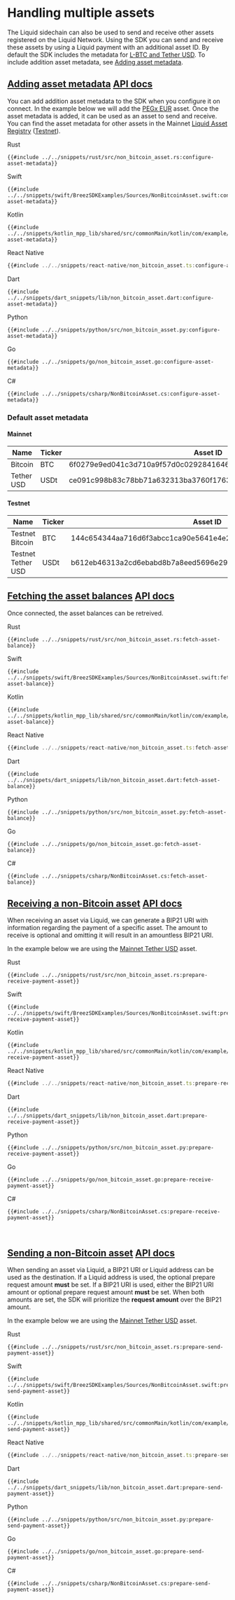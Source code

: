 # Handling multiple assets

The Liquid sidechain can also be used to send and receive other assets registered on the Liquid Network. Using the SDK you can send and receive these assets by using a Liquid payment with an additional asset ID. By default the SDK includes the metadata for [L-BTC and Tether USD](#default-asset-metadata). To include addition asset metadata, see [Adding asset metadata](#adding-asset-metadata).

<h2 id="adding-asset-metadata">
    <a class="header" href="#adding-asset-metadata">Adding asset metadata</a>
    <a class="tag" target="_blank" href="https://breez.github.io/breez-sdk-liquid/breez_sdk_liquid/model/struct.Config.html#structfield.asset_metadata">API docs</a>
</h2>

You can add addition asset metadata to the SDK when you configure it on connect. In the example below we will add the [PEGx EUR](https://assets.blockstream.info/18729918ab4bca843656f08d4dd877bed6641fbd596a0a963abbf199cfeb3cec.json) asset. Once the asset metadata is added, it can be used as an asset to send and receive. 
You can find the asset metadata for other assets in the Mainnet [Liquid Asset Registry](https://assets.blockstream.info/) ([Testnet](https://assets-testnet.blockstream.info/)).

<custom-tabs category="lang">
<div slot="title">Rust</div>
<section>

```rust,ignore
{{#include ../../snippets/rust/src/non_bitcoin_asset.rs:configure-asset-metadata}}
```
</section>

<div slot="title">Swift</div>
<section>

```swift,ignore
{{#include ../../snippets/swift/BreezSDKExamples/Sources/NonBitcoinAsset.swift:configure-asset-metadata}}
```
</section>

<div slot="title">Kotlin</div>
<section>

```kotlin,ignore
{{#include ../../snippets/kotlin_mpp_lib/shared/src/commonMain/kotlin/com/example/kotlinmpplib/NonBitcoinAsset.kt:configure-asset-metadata}}
```
</section>

<div slot="title">React Native</div>
<section>

```typescript
{{#include ../../snippets/react-native/non_bitcoin_asset.ts:configure-asset-metadata}}
```
</section>

<div slot="title">Dart</div>
<section>

```dart,ignore
{{#include ../../snippets/dart_snippets/lib/non_bitcoin_asset.dart:configure-asset-metadata}}
```
</section>

<div slot="title">Python</div>
<section>

```python,ignore 
{{#include ../../snippets/python/src/non_bitcoin_asset.py:configure-asset-metadata}}
```
</section>

<div slot="title">Go</div>
<section>

```go,ignore
{{#include ../../snippets/go/non_bitcoin_asset.go:configure-asset-metadata}}
```
</section>

<div slot="title">C#</div>
<section>

```cs,ignore
{{#include ../../snippets/csharp/NonBitcoinAsset.cs:configure-asset-metadata}}
```
</section>
</custom-tabs>

### Default asset metadata
#### Mainnet
| Name | Ticker | Asset ID | Precision | 
| --- | --- | --- | --- |
| Bitcoin | BTC | 6f0279e9ed041c3d710a9f57d0c02928416460c4b722ae3457a11eec381c526d | 8 |
| Tether USD | USDt | ce091c998b83c78bb71a632313ba3760f1763d9cfcffae02258ffa9865a37bd2 | 8 |

#### Testnet
| Name | Ticker | Asset ID | Precision | 
| --- | --- | --- | --- |
| Testnet Bitcoin | BTC | 144c654344aa716d6f3abcc1ca90e5641e4e2a7f633bc09fe3baf64585819a49 | 8 |
| Testnet Tether USD | USDt | b612eb46313a2cd6ebabd8b7a8eed5696e29898b87a43bff41c94f51acef9d73 | 8 |

<h2 id="fetching-the-asset-balances">
    <a class="header" href="#fetching-the-asset-balances">Fetching the asset balances</a>
    <a class="tag" target="_blank" href="https://breez.github.io/breez-sdk-liquid/breez_sdk_liquid/sdk/struct.LiquidSdk.html#method.get_info">API docs</a>
</h2>

Once connected, the asset balances can be retreived.

<custom-tabs category="lang">
<div slot="title">Rust</div>
<section>

```rust,ignore
{{#include ../../snippets/rust/src/non_bitcoin_asset.rs:fetch-asset-balance}}
```
</section>

<div slot="title">Swift</div>
<section>

```swift,ignore
{{#include ../../snippets/swift/BreezSDKExamples/Sources/NonBitcoinAsset.swift:fetch-asset-balance}}
```
</section>

<div slot="title">Kotlin</div>
<section>

```kotlin,ignore
{{#include ../../snippets/kotlin_mpp_lib/shared/src/commonMain/kotlin/com/example/kotlinmpplib/NonBitcoinAsset.kt:fetch-asset-balance}}
```
</section>

<div slot="title">React Native</div>
<section>

```typescript
{{#include ../../snippets/react-native/non_bitcoin_asset.ts:fetch-asset-balance}}
```
</section>

<div slot="title">Dart</div>
<section>

```dart,ignore
{{#include ../../snippets/dart_snippets/lib/non_bitcoin_asset.dart:fetch-asset-balance}}
```
</section>

<div slot="title">Python</div>
<section>

```python,ignore 
{{#include ../../snippets/python/src/non_bitcoin_asset.py:fetch-asset-balance}}
```
</section>

<div slot="title">Go</div>
<section>

```go,ignore
{{#include ../../snippets/go/non_bitcoin_asset.go:fetch-asset-balance}}
```
</section>

<div slot="title">C#</div>
<section>

```cs,ignore
{{#include ../../snippets/csharp/NonBitcoinAsset.cs:fetch-asset-balance}}
```
</section>
</custom-tabs>

<h2 id="receiving-a-non-bitcoin-asset">
    <a class="header" href="#receiving-a-non-bitcoin-asset">Receiving a non-Bitcoin asset</a>
    <a class="tag" target="_blank" href="https://breez.github.io/breez-sdk-liquid/breez_sdk_liquid/sdk/struct.LiquidSdk.html#method.prepare_receive_payment">API docs</a>
</h2>

When receiving an asset via Liquid, we can generate a BIP21 URI with information regarding the payment of a specific asset. The amount to receive is optional and omitting it will result in an amountless BIP21 URI. 

In the example below we are using the [Mainnet Tether USD](https://assets.blockstream.info/ce091c998b83c78bb71a632313ba3760f1763d9cfcffae02258ffa9865a37bd2.json) asset. 

<custom-tabs category="lang">
<div slot="title">Rust</div>
<section>

```rust,ignore
{{#include ../../snippets/rust/src/non_bitcoin_asset.rs:prepare-receive-payment-asset}}
```
</section>

<div slot="title">Swift</div>
<section>

```swift,ignore
{{#include ../../snippets/swift/BreezSDKExamples/Sources/NonBitcoinAsset.swift:prepare-receive-payment-asset}}
```
</section>

<div slot="title">Kotlin</div>
<section>

```kotlin,ignore
{{#include ../../snippets/kotlin_mpp_lib/shared/src/commonMain/kotlin/com/example/kotlinmpplib/NonBitcoinAsset.kt:prepare-receive-payment-asset}}
```
</section>

<div slot="title">React Native</div>
<section>

```typescript
{{#include ../../snippets/react-native/non_bitcoin_asset.ts:prepare-receive-payment-asset}}
```
</section>

<div slot="title">Dart</div>
<section>

```dart,ignore
{{#include ../../snippets/dart_snippets/lib/non_bitcoin_asset.dart:prepare-receive-payment-asset}}
```
</section>

<div slot="title">Python</div>
<section>

```python,ignore 
{{#include ../../snippets/python/src/non_bitcoin_asset.py:prepare-receive-payment-asset}}
```
</section>

<div slot="title">Go</div>
<section>

```go,ignore
{{#include ../../snippets/go/non_bitcoin_asset.go:prepare-receive-payment-asset}}
```
</section>

<div slot="title">C#</div>
<section>

```cs,ignore
{{#include ../../snippets/csharp/NonBitcoinAsset.cs:prepare-receive-payment-asset}}
```
</section>
</custom-tabs>
<br/>

<h2 id="sending-a-non-bitcoin-asset">
    <a class="header" href="#sending-a-non-bitcoin-asset">Sending a non-Bitcoin asset</a>
    <a class="tag" target="_blank" href="https://breez.github.io/breez-sdk-liquid/breez_sdk_liquid/sdk/struct.LiquidSdk.html#method.prepare_send_payment">API docs</a>
</h2>

When sending an asset via Liquid, a BIP21 URI or Liquid address can be used as the destination. If a Liquid address is used, the optional prepare request amount **must** be set. If a BIP21 URI is used, either the BIP21 URI amount or optional prepare request amount **must** be set. When both amounts are set, the SDK will prioritize the **request amount** over the BIP21 amount. 

In the example below we are using the [Mainnet Tether USD](https://assets.blockstream.info/ce091c998b83c78bb71a632313ba3760f1763d9cfcffae02258ffa9865a37bd2.json) asset. 

<custom-tabs category="lang">
<div slot="title">Rust</div>
<section>

```rust,ignore
{{#include ../../snippets/rust/src/non_bitcoin_asset.rs:prepare-send-payment-asset}}
```
</section>

<div slot="title">Swift</div>
<section>

```swift,ignore
{{#include ../../snippets/swift/BreezSDKExamples/Sources/NonBitcoinAsset.swift:prepare-send-payment-asset}}
```
</section>

<div slot="title">Kotlin</div>
<section>

```kotlin,ignore
{{#include ../../snippets/kotlin_mpp_lib/shared/src/commonMain/kotlin/com/example/kotlinmpplib/NonBitcoinAsset.kt:prepare-send-payment-asset}}
```
</section>

<div slot="title">React Native</div>
<section>

```typescript
{{#include ../../snippets/react-native/non_bitcoin_asset.ts:prepare-send-payment-asset}}
```
</section>

<div slot="title">Dart</div>
<section>

```dart,ignore
{{#include ../../snippets/dart_snippets/lib/non_bitcoin_asset.dart:prepare-send-payment-asset}}
```
</section>

<div slot="title">Python</div>
<section>

```python,ignore 
{{#include ../../snippets/python/src/non_bitcoin_asset.py:prepare-send-payment-asset}}
```
</section>

<div slot="title">Go</div>
<section>

```go,ignore
{{#include ../../snippets/go/non_bitcoin_asset.go:prepare-send-payment-asset}}
```
</section>

<div slot="title">C#</div>
<section>

```cs,ignore
{{#include ../../snippets/csharp/NonBitcoinAsset.cs:prepare-send-payment-asset}}
```
</section>
</custom-tabs>
